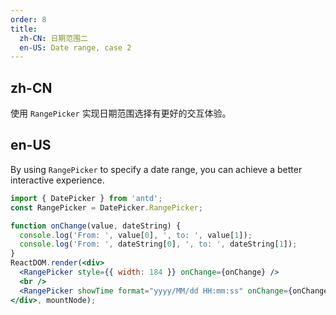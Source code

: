 ```yaml
---
order: 8
title: 
  zh-CN: 日期范围二
  en-US: Date range, case 2
---
```


## zh-CN

使用 `RangePicker` 实现日期范围选择有更好的交互体验。

## en-US

By using `RangePicker` to specify a date range, you can achieve a better interactive experience.



````jsx
import { DatePicker } from 'antd';
const RangePicker = DatePicker.RangePicker;

function onChange(value, dateString) {
  console.log('From: ', value[0], ', to: ', value[1]);
  console.log('From: ', dateString[0], ', to: ', dateString[1]);
}
ReactDOM.render(<div>
  <RangePicker style={{ width: 184 }} onChange={onChange} />
  <br />
  <RangePicker showTime format="yyyy/MM/dd HH:mm:ss" onChange={onChange} />
</div>, mountNode);
````
